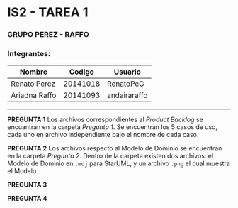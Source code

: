 # IS2 - TAREA 1
### GRUPO PEREZ - RAFFO
### Integrantes:
| Nombre | Codigo | Usuario |
| ------ | ------ | ------- |
| Renato Perez | 20141018 | RenatoPeG |
| Ariadna Raffo | 20141093 | andairaraffo |

---

**PREGUNTA 1**
Los archivos correspondientes al _Product Backlog_ se encuantran en la carpeta _Pregunta 1_. Se encuentran los 5 casos de uso, cada uno en archivo independiente bajo el nombre de cada caso.

**PREGUNTA 2**
Los archivos respecto al Modelo de Dominio se encuentran en la carpeta _Pregunta 2_. Dentro de la carpeta existen dos archivos: el Modelo de Dominio en `.mdj` para StarUML, y un archivo `.png` el cual muestra el Modelo.

**PREGUNTA 3**


**PREGUNTA 4**
